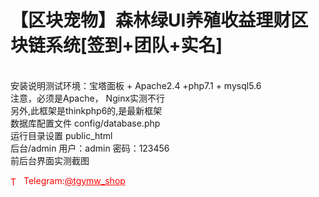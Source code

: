 # 【区块宠物】森林绿UI养殖收益理财区块链系统[签到+团队+实名]

<br>安装说明测试环境：宝塔面板 + Apache2.4 +php7.1 + mysql5.6<br>注意，必须是Apache， Nginx实测不行<br>另外,此框架是thinkphp6的,是最新框架<br>数据库配置文件 config/database.php<br>运行目录设置 public_html<br>后台/admin 用户：admin 密码：123456<br>前后台界面实测截图






<p style="color: red;"><img src="https://cdn-icons-png.flaticon.com/512/2111/2111646.png" alt="Telegram Icon" style="width: 16px; vertical-align: middle; margin-right: 5px;">Telegram:<a href="https://t.me/tgymw_shop" style="color: red;">@tgymw_shop</a></p>
